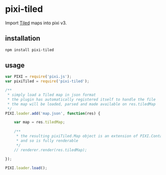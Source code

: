 # pixi-tiled

Import [Tiled](http://www.mapeditor.org/) maps into pixi v3.

## installation

```sh
npm install pixi-tiled
```

## usage

```js
var PIXI = require('pixi.js');
var pixiTiled = require('pixi-tiled');

/**
 * simply load a Tiled map in json format
 * the plugin has automatically registered itself to handle the file
 * the map will be loaded, parsed and made available on res.tiledMap
 */
PIXI.loader.add('map.json', function(res) {

    var map = res.tiledMap;
    
    /**
     * the resulting pixiTiled.Map object is an extension of PIXI.Container
     * and so is fully renderable
     */
    // renderer.render(res.tiledMap);
    
});

PIXI.loader.load();
```
